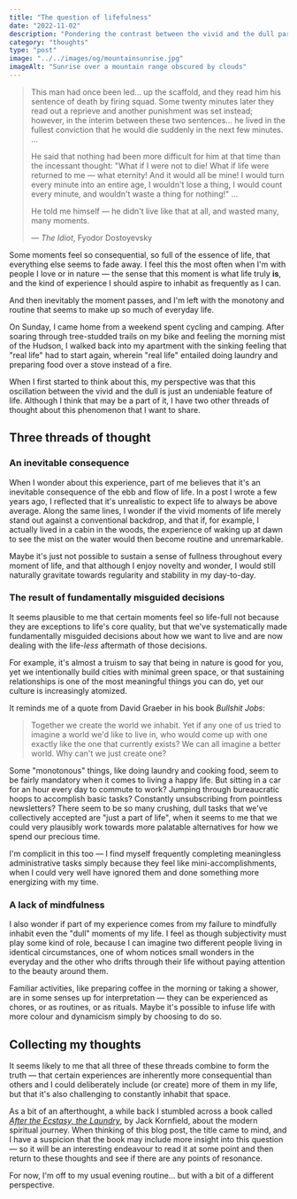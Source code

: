```yaml
---
title: "The question of lifefulness"
date: "2022-11-02"
description: "Pondering the contrast between the vivid and the dull parts of life."
category: "thoughts"
type: "post"
image: "../../images/og/mountainsunrise.jpg"
imageAlt: "Sunrise over a mountain range obscured by clouds"
---
```


> This man had once been led… up the scaffold, and they read him his sentence of death by firing squad. Some twenty minutes later they read out a reprieve and another punishment was set instead; however, in the interim between these two sentences… he lived in the fullest conviction that he would die suddenly in the next few minutes. …
>
> He said that nothing had been more difficult for him at that time than the incessant thought: "What if I were not to die! What if life were returned to me — what eternity! And it would all be mine! I would turn every minute into an entire age, I wouldn't lose a thing, I would count every minute, and wouldn't waste a thing for nothing!" …
>
> He told me himself — he didn't live like that at all, and wasted many, many moments.
>
> — _The Idiot_, Fyodor Dostoyevsky

Some moments feel so consequential, so full of the essence of life, that everything else seems to fade away. I feel this the most often when I'm with people I love or in nature — the sense that this moment is what life truly **is**, and the kind of experience I should aspire to inhabit as frequently as I can.

And then inevitably the moment passes, and I'm left with the monotony and routine that seems to make up so much of everyday life.

On Sunday, I came home from a weekend spent cycling and camping. After soaring through tree-studded trails on my bike and feeling the morning mist of the Hudson, I walked back into my apartment with the sinking feeling that "real life" had to start again, wherein "real life" entailed doing laundry and preparing food over a stove instead of a fire.

When I first started to think about this, my perspective was that this oscillation between the vivid and the dull is just an undeniable feature of life. Although I think that may be a part of it, I have two other threads of thought about this phenomenon that I want to share.

## Three threads of thought

### An inevitable consequence

When I wonder about this experience, part of me believes that it's an inevitable consequence of the ebb and flow of life. In a post I wrote a few years ago, I reflected that it's unrealistic to expect life to always be above average. Along the same lines, I wonder if the vivid moments of life merely stand out against a conventional backdrop, and that if, for example, I actually lived in a cabin in the woods, the experience of waking up at dawn to see the mist on the water would then become routine and unremarkable.

Maybe it's just not possible to sustain a sense of fullness throughout every moment of life, and that although I enjoy novelty and wonder, I would still naturally gravitate towards regularity and stability in my day-to-day.

### The result of fundamentally misguided decisions

It seems plausible to me that certain moments feel so life-full not because they are exceptions to life's core quality, but that we've systematically made fundamentally misguided decisions about how we want to live and are now dealing with the life-_less_ aftermath of those decisions.

For example, it's almost a truism to say that being in nature is good for you, yet we intentionally build cities with minimal green space, or that sustaining relationships is one of the most meaningful things you can do, yet our culture is increasingly atomized.

It reminds me of a quote from David Graeber in his book _Bullshit Jobs_:

> Together we create the world we inhabit. Yet if any one of us tried to imagine a world we'd like to live in, who would come up with one exactly like the one that currently exists? We can all imagine a better world. Why can't we just create one?

Some "monotonous" things, like doing laundry and cooking food, seem to be fairly mandatory when it comes to living a happy life. But sitting in a car for an hour every day to commute to work? Jumping through bureaucratic hoops to accomplish basic tasks? Constantly unsubscribing from pointless newsletters? There seem to be so many crushing, dull tasks that we've collectively accepted are "just a part of life", when it seems to me that we could very plausibly work towards more palatable alternatives for how we spend our precious time.

I'm complicit in this too — I find myself frequently completing meaningless administrative tasks simply because they feel like mini-accomplishments, when I could very well have ignored them and done something more energizing with my time.

### A lack of mindfulness

I also wonder if part of my experience comes from my failure to mindfully inhabit even the "dull" moments of my life. I feel as though subjectivity must play some kind of role, because I can imagine two different people living in identical circumstances, one of whom notices small wonders in the everyday and the other who drifts through their life without paying attention to the beauty around them.

Familiar activities, like preparing coffee in the morning or taking a shower, are in some senses up for interpretation — they can be experienced as chores, or as routines, or as rituals. Maybe it's possible to infuse life with more colour and dynamicism simply by choosing to do so.

## Collecting my thoughts

It seems likely to me that all three of these threads combine to form the truth — that certain experiences are inherently more consequential than others and I could deliberately include (or create) more of them in my life, but that it's also challenging to constantly inhabit that space.

As a bit of an afterthought, a while back I stumbled across a book called _[After the Ecstasy, the Laundry](https://www.goodreads.com/book/show/341631.After_the_Ecstasy_the_Laundry)_, by Jack Kornfield, about the modern spiritual journey. When thinking of this blog post, the title came to mind, and I have a suspicion that the book may include more insight into this question — so it will be an interesting endeavour to read it at some point and then return to these thoughts and see if there are any points of resonance.

For now, I'm off to my usual evening routine… but with a bit of a different perspective.
